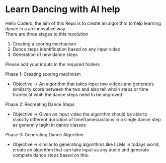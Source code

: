 # Learn Dancing with AI help

Hello Coders, the aim of this Repo is to create an algorithm to help learning dance in a an innovative way.
<br>There are three stages to this revolution
1. Creating a scoring mechanism
2. Dance steps identification based on any input video
3. Generation of new dance steps

Please add your inputs in the required folders

Phase 1: Creating scoring mechnism
- Objective -> An algorithm that takes input two videos and generates similarity score between the two and also tell whcih steps or time frames at whih the dance steps need to be improved

Phase 2: Recreating Dance Steps
- Objective -> Given an input video the algorithm should be able to classify different durration of timeframes/actions in a single dance step as generally taght in dance classes

Phase 3: Generating Dance Algorithm
- Objective -> similar to generating algorithms like LLMs in todays world, create an algorithm that can take input as any audio and generate complete dance steps based on this.
